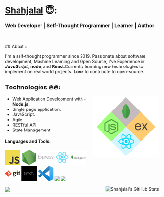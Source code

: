 # <a href="https://www.linkedin.com/in/m-shahjalal/">Shahjalal</a> 😇:

### Web Developer | Self-Thought Programmer | Learner | Author

<br/>
<br/>
## About ::

I'm a self-thought programmer since 2019. Passionate about software development, Machine Learning and Open Source, I've Experience in _**JavaScript**_, **node**, and **React**.Currently learning new technologies to implement on real world projects. **Love** to contribute to open-source.

## Technologies 🔥🔥:

<a href="#"><img src="./images/cover.png" align="right" height="200" /></a>

-   Web Application Development with -**Node.js**.
-   Single page application.
-   JavaScript.
-   Agile
-   RESTful API
-   State Management

#### **Languages and Tools:**

<code><img height="50" src="https://raw.githubusercontent.com/github/explore/80688e429a7d4ef2fca1e82350fe8e3517d3494d/topics/javascript/javascript.png"></code>
<code><img height="50" src="https://raw.githubusercontent.com/github/explore/80688e429a7d4ef2fca1e82350fe8e3517d3494d/topics/nodejs/nodejs.png"></code>
<code><img height="50" src="https://raw.githubusercontent.com/github/explore/80688e429a7d4ef2fca1e82350fe8e3517d3494d/topics/express/express.png"></code>
<code><img height="50" src="https://raw.githubusercontent.com/github/explore/80688e429a7d4ef2fca1e82350fe8e3517d3494d/topics/react/react.png"></code>
<code><img height="50" src="https://raw.githubusercontent.com/github/explore/80688e429a7d4ef2fca1e82350fe8e3517d3494d/topics/mongodb/mongodb.png"></code>
<code><img height="50" src="https://raw.githubusercontent.com/github/explore/80688e429a7d4ef2fca1e82350fe8e3517d3494d/topics/git/git.png"></code>
<code><img height="50" src="./images/next.png"></code>
<code><img height="50" src="./images/vsc.png"></code>
<code><img height="50" src="https://upload.wikimedia.org/wikipedia/commons/thumb/9/9f/Vimlogo.svg/544px-Vimlogo.svg.png"></code>
<code><img height="50" src="https://assets.ubuntu.com/v1/29985a98-ubuntu-logo32.png"></code>

<img src="https://github-readme-stats.vercel.app/api?username=m-shahjalal&&show_icons=true&theme=radical&line_height=27&v=5" alt="Shahjalal's GitHub Stats" align='right' />

<img align="center" src="https://github-readme-stats.vercel.app/api/top-langs/?username=m-shahjalal&theme=radical&hide=glsl,python" align="left" />
